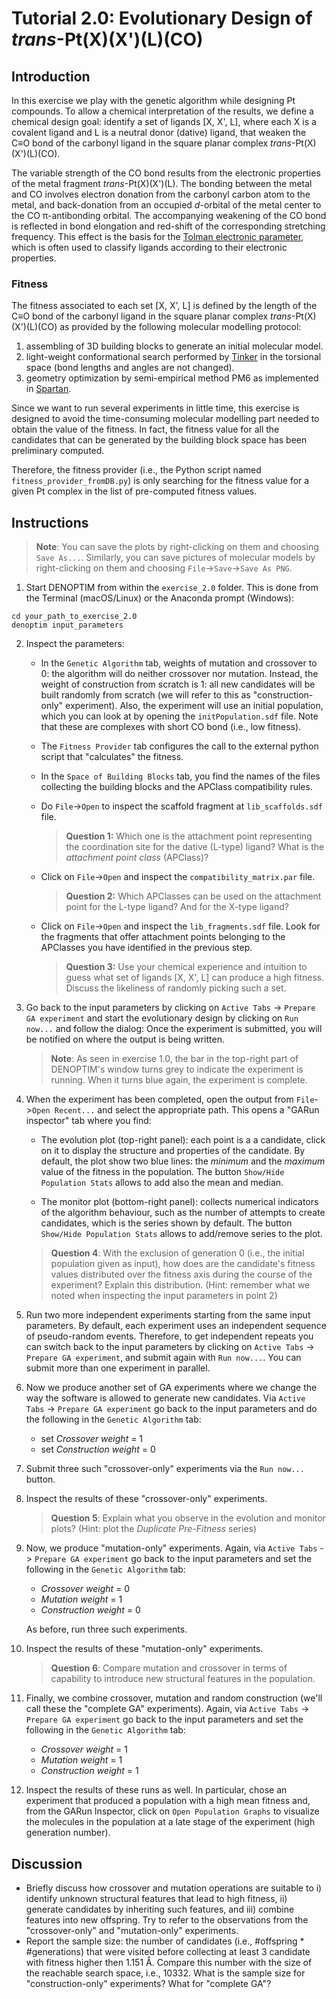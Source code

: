 # Tutorial 2.0: Evolutionary Design of *trans*-Pt(X)(X')(L)(CO)

## Introduction
In this exercise we play with the genetic algorithm while designing Pt compounds. To allow a chemical interpretation of the results, we define a chemical design goal: identify a set of ligands [X, X', L], where each X is a covalent ligand and L is a neutral donor (dative) ligand, that weaken the C&equiv;O bond of the carbonyl ligand in the square planar complex *trans*-Pt(X)(X')(L)(CO).

The variable strength of the CO bond results from the electronic properties of the metal fragment *trans*-Pt(X)(X')(L). The bonding between the metal and CO involves electron donation from the carbonyl carbon atom to the metal, and back-donation from an occupied *d*-orbital of the metal center to the CO &pi;-antibonding orbital. The accompanying weakening of the CO bond is reflected in bond elongation and red-shift of the corresponding stretching frequency. This effect is the basis for the [Tolman electronic parameter](https://en.wikipedia.org/wiki/Tolman_electronic_parameter), which is often used to classify ligands according to their electronic properties.

### Fitness
The fitness associated to each set [X, X', L] is defined by the length of the C&equiv;O bond of the carbonyl ligand in the square planar complex *trans*-Pt(X)(X')(L)(CO) as provided by the following molecular modelling protocol:
1. assembling of 3D building blocks to generate an initial molecular model.
2. light-weight conformational search performed by [Tinker](https://tinkertools.org/) in the torsional space (bond lengths and angles are not changed).
3. geometry optimization by semi-empirical method PM6 as implemented in [Spartan](https://www.wavefun.com/spartan).

Since we want to run several experiments in little time, this exercise is designed to avoid the time-consuming molecular modelling part needed to obtain the value of the fitness. In fact, the fitness value for all the candidates that can be generated by the building block space has been preliminary computed.

Therefore, the fitness provider (i.e., the Python script named `fitness_provider_fromDB.py`) is only searching for the fitness value for a given Pt complex in the list of pre-computed fitness values.

## Instructions
> **Note**: You can save the plots by right-clicking on them and choosing `Save As...`. Similarly, you can save pictures of molecular models by right-clicking on them and choosing `File`->`Save`->`Save As PNG`.

1. Start DENOPTIM from within the `exercise_2.0` folder. This is done from the Terminal (macOS/Linux) or the Anaconda prompt (Windows):
```
cd your_path_to_exercise_2.0
denoptim input_parameters
```
2. Inspect the parameters:
	- In the `Genetic Algorithm` tab, weights of mutation and crossover to 0: the algorithm will do neither crossover nor mutation. Instead, the weight of construction from scratch is 1: all new candidates will be built randomly from scratch (we will refer to this as "construction-only" experiment). Also, the experiment will use an initial population, which you can look at by opening the `initPopulation.sdf` file. Note that these are complexes with short CO bond (i.e., low fitness).
	- The `Fitness Provider` tab configures the call to the external python script that "calculates" the fitness.
	- In the `Space of Building Blocks` tab, you find the names of the files collecting the building blocks and the APClass compatibility rules.
	- Do `File`->`Open` to inspect the scaffold fragment at `lib_scaffolds.sdf` file.
		> **Question 1:** Which one is the attachment point representing the coordination site for the dative (L-type) ligand? What is the *attachment point class* (APClass)?

	- Click on `File`->`Open` and inspect the `compatibility_matrix.par` file.
		> **Question 2:** Which APClasses can be used on the attachment point for the L-type ligand? And for the X-type ligand?

	- Click on `File`->`Open` and inspect the `lib_fragments.sdf` file. Look for the fragments that offer attachment points belonging to the APClasses you have identified in the previous step.
		> **Question 3:** Use your chemical experience and intuition to guess what set of ligands [X, X', L] can produce a high fitness. Discuss the likeliness of randomly picking such a set.

3. Go back to the input parameters by clicking on `Active Tabs` -> `Prepare GA experiment` and start the evolutionary design by clicking on `Run now...` and follow the dialog: Once the experiment is submitted, you will be notified on where the output is being written.
	> **Note**: As seen in exercise 1.0, the bar in the top-right part of DENOPTIM's window turns grey to indicate the experiment is running. When it turns blue again, the experiment is complete.

4. When the experiment has been completed, open the output from `File`->`Open Recent...` and select the appropriate path. This opens a "GARun inspector" tab where you find:

 	- The evolution plot (top-right panel): each point is a a candidate, click on it to display the structure and properties of the candidate. By default, the plot show two blue lines: the *minimum* and the *maximum* value of the fitness in the population. The button `Show/Hide Population Stats` allows to add also the mean and median.

  	- The monitor plot (bottom-right panel): collects numerical indicators of the algorithm behaviour, such as the number of attempts to create candidates, which is the series shown by default. The button `Show/Hide Population Stats` allows to add/remove series to the plot.

	> **Question 4**: With the exclusion of generation 0 (i.e., the initial population given as input), how does are the candidate's fitness values distributed over the fitness axis during the course of the experiment? Explain this distribution. (Hint: remember what we noted when inspecting the input parameters in point 2)

5. Run two more independent experiments starting from the same input parameters. By default, each experiment uses an independent sequence of pseudo-random events. Therefore, to get independent repeats you can switch back to the input parameters by clicking on `Active Tabs` -> `Prepare GA experiment`, and submit again with `Run now...`. You can submit more than one experiment in parallel.

6. Now we produce another set of GA experiments where we change the way the software is allowed to generate new candidates. Via `Active Tabs` -> `Prepare GA experiment` go back to the input parameters and do the following in the `Genetic Algorithm` tab:
	- set *Crossover weight* = 1
	- set *Construction weight* = 0

7. Submit three such "crossover-only" experiments via the `Run now...` button.

8. Inspect the results of these "crossover-only" experiments.

	> **Question 5**: Explain what you observe in the evolution and monitor plots? (Hint: plot the *Duplicate Pre-Fitness* series)

9. Now, we produce "mutation-only" experiments. Again, via `Active Tabs` -> `Prepare GA experiment` go back to the input parameters and set the following in the `Genetic Algorithm` tab:
	- *Crossover weight* = 0
	- *Mutation weight* = 1
	- *Construction weight* = 0

	As before, run three such experiments.

10. Inspect the results of these "mutation-only" experiments.

 	> **Question 6**: Compare mutation and crossover in terms of capability to introduce new structural features in the population.

11. Finally, we combine crossover, mutation and random construction (we'll call these the "complete GA" experiments). Again, via `Active Tabs` -> `Prepare GA experiment` go back to the input parameters and set the following in the `Genetic Algorithm` tab:
	- *Crossover weight* = 1
	- *Mutation weight* = 1
	- *Construction weight* = 1

12. Inspect the results of these runs as well. In particular, chose an experiment that produced a population with a high mean fitness and, from the GARun Inspector, click on `Open Population Graphs` to visualize the molecules in the population at a late stage of the experiment (high generation number).

## Discussion
- Briefly discuss how crossover and mutation operations are suitable to i) identify unknown structural features that lead to high fitness, ii) generate candidates by inheriting such features, and iii) combine features into new offspring. Try to refer to the observations from the "crossover-only" and "mutation-only" experiments.
- Report the sample size: the number of candidates (i.e., #offspring * #generations) that were visited before collecting at least 3 candidate with fitness higher then 1.151 Å. Compare this number with the size of the reachable search space, i.e., 10332. What is the sample size for "construction-only" experiments? What for "complete GA"?

